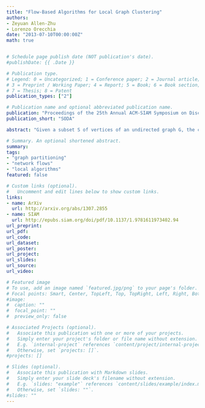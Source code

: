 ```yaml
---
title: "Flow-Based Algorithms for Local Graph Clustering"
authors:
- Zeyuan Allen-Zhu
- Lorenzo Orecchia
date: "2013-07-10T00:00:00Z"
math: true


# Schedule page publish date (NOT publication's date).
#publishDate: {{ .Date }}

# Publication type.
# Legend: 0 = Uncategorized; 1 = Conference paper; 2 = Journal article;
# 3 = Preprint / Working Paper; 4 = Report; 5 = Book; 6 = Book section;
# 7 = Thesis; 8 = Patent
publication_types: ["2"]

# Publication name and optional abbreviated publication name.
publication: "Proceedings of the 25th Annual ACM-SIAM Symposium on Discrete Algorithms"
publication_short: "SODA"

abstract: "Given a subset S of vertices of an undirected graph G, the cut-improvement problem asks us to find a subset S that is similar to A but has smaller conductance. A very elegant algorithm for this problem has been given by Andersen and Lang [AL08] and requires solving a small number of single-commodity maximum flow computations over the whole graph G. In this paper, we introduce LocalImprove, the first cut-improvement algorithm that is local, i.e. that runs in time dependent on the size of the input set A rather than on the size of the entire graph. Moreover, LocalImprove achieves this local behaviour while essentially matching the same theoretical guarantee as the global algorithm of Andersen and Lang. The main application of LocalImprove is to the design of better local-graph-partitioning algorithms. All previously known local algorithms for graph partitioning are random-walk based and can only guarantee an output conductance of $O(\\sqrt{OPT})$ when the target set has conductance $OPT \in [0,1].$ Very recently, Zhu, Lattanzi and Mirrokni [ZLM13] improved this to $O(OPT / \\sqrt{CONN})$ where the internal connectivity parameter $CONN \in [0,1]$ is defined as the reciprocal of the mixing time of the random walk over the graph induced by the target set. In this work, we show how to use LocalImprove to obtain a constant approximation O(OPT) as long as $CONN/OPT = Omega(1).$ This yields the first flow-based algorithm. Moreover, its performance strictly outperforms the ones based on random walks and surprisingly matches that of the best known global algorithm, which is SDP-based, in this parameter regime [MMV12]. Finally, our results show that spectral methods are not the only viable approach to the construction of local graph partitioning algorithm and open door to the study of algorithms with even better approximation and locality guarantees."

# Summary. An optional shortened abstract.
summary: 
tags:
- "graph partitioning"
- "network flows"
- "local algorithms"
featured: false

# Custom links (optional).
#   Uncomment and edit lines below to show custom links.
links:
- name: ArXiv
  url: http://arxiv.org/abs/1307.2855
- name: SIAM
  url: http://epubs.siam.org/doi/pdf/10.1137/1.9781611973402.94
url_preprint: 
url_pdf: 
url_code:
url_dataset:
url_poster:
url_project:
url_slides:
url_source:
url_video:

# Featured image
# To use, add an image named `featured.jpg/png` to your page's folder. 
# Focal points: Smart, Center, TopLeft, Top, TopRight, Left, Right, BottomLeft, Bottom, BottomRight.
#image:
#  caption: ""
#  focal_point: ""
#  preview_only: false

# Associated Projects (optional).
#   Associate this publication with one or more of your projects.
#   Simply enter your project's folder or file name without extension.
#   E.g. `internal-project` references `content/project/internal-project/index.md`.
#   Otherwise, set `projects: []`.
#projects: []

# Slides (optional).
#   Associate this publication with Markdown slides.
#   Simply enter your slide deck's filename without extension.
#   E.g. `slides: "example"` references `content/slides/example/index.md`.
#   Otherwise, set `slides: ""`.
#slides: ""
---
```

